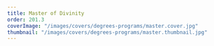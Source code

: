 ```yaml
---
title: Master of Divinity
order: 201.3
coverImage: "/images/covers/degrees-programs/master.cover.jpg"
thumbnail: "/images/covers/degrees-programs/master.thumbnail.jpg"
---
```

